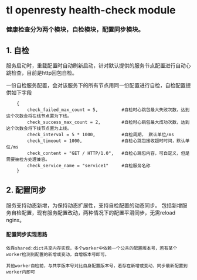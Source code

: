 # tl openresty health-check module

### 健康检查分为两个模块，自检模块，配置同步模块。

## 1. 自检
   服务启动时，重载配置时自动刷新启动，针对默认提供的服务节点配置进行自动心跳检查，目前是http回包自检。
   
   一份自检服务配置，会对该服务下的所有节点用同一份配置进行自检，自检配置提供如下字段

```
    {
        check_failed_max_count = 5,         #自检时心跳包最大失败次数，达到这个次数会将在线节点置为下线。
        check_success_max_count = 2,        #自检时心跳包最大成功次数，达到这个次数会将下线节点置为上线。
        check_interval = 5 * 1000,          #自检周期， 默认单位/ms
        check_timeout = 1000,               #自检心跳包接收超时时间，默认单位/ms
        check_content = "GET / HTTP/1.0",   #自检心跳包内容，可自定义，但是需要被检方处理兼容。
        check_service_name = "service1"     #自检服务名称
    }
```

## 2. 配置同步
   服务支持动态新增，为保持动态扩展性，支持自检配置的动态同步。
   包括新增服务自检配置，现有服务配置改动，两种情况下的配置平滑同步，无需reload nginx。
    

#### 配置同步实现思路

    依靠shared:dict共享内存实现，多个worker中依赖一个公共的配置版本号，若有某个worker检测到配置的新增或变动，自增版本号即可。
    
    其他worker自检前，与共享版本号对比自身配置版本号，若存在新增或变动，同步最新配置到worker内即可